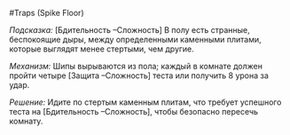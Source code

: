#Traps 
(Spike Floor)

*Подсказка:* [Бдительность –Сложность] В полу есть странные, беспокоящие дыры, между определенными каменными плитами, которые выглядят менее стертыми, чем другие.

*Механизм:* Шипы вырываются из пола; каждый в комнате должен пройти четыре [Защита –Сложность] теста или получить 8 урона за удар.

*Решение:* Идите по стертым каменным плитам, что требует успешного теста на [Бдительность –Сложность], чтобы безопасно пересечь комнату.